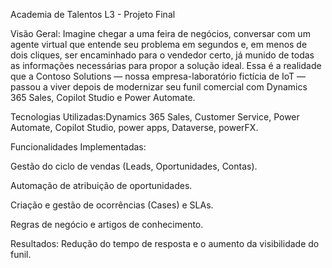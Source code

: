 Academia de Talentos L3 - Projeto Final

Visão Geral: Imagine chegar a uma feira de negócios, conversar com um agente virtual que entende
seu problema em segundos e, em menos de dois cliques, ser encaminhado para o
vendedor certo, já munido de todas as informações necessárias para propor a solução
ideal. Essa é a realidade que a Contoso Solutions — nossa empresa-laboratório fictícia
de IoT — passou a viver depois de modernizar seu funil comercial com Dynamics 365
Sales, Copilot Studio e Power Automate.

Tecnologias Utilizadas:Dynamics 365 Sales, Customer Service, Power Automate, Copilot Studio, power apps, Dataverse, powerFX.

Funcionalidades Implementadas:

Gestão do ciclo de vendas (Leads, Oportunidades, Contas).

Automação de atribuição de oportunidades.

Criação e gestão de ocorrências (Cases) e SLAs.

Regras de negócio e artigos de conhecimento.

Resultados: Redução do tempo de resposta e o aumento da visibilidade do funil.
